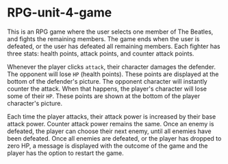 # RPG-unit-4-game

This is an RPG game where the user selects one member of The Beatles, and fights the remaining members.  The game ends when the user is defeated, or the user has defeated all remaining members.  Each fighter has three stats: health points, attack points, and counter attack points.

Whenever the player clicks `attack`, their character damages the defender. The opponent will lose `HP` (health points). These points are displayed at the bottom of the defender's picture. The opponent character will instantly counter the attack. When that happens, the player's character will lose some of their `HP`. These points are shown at the bottom of the player character's picture.

Each time the player attacks, their attack power is increased by their base attack power.  Counter attack power remains the same.  Once an enemy is defeated, the player can choose their next enemy, until all enemies have been defeated.  Once all enemies are defeated, or the player has dropped to zero HP, a message is displayed with the outcome of the game and the player has the option to restart the game.